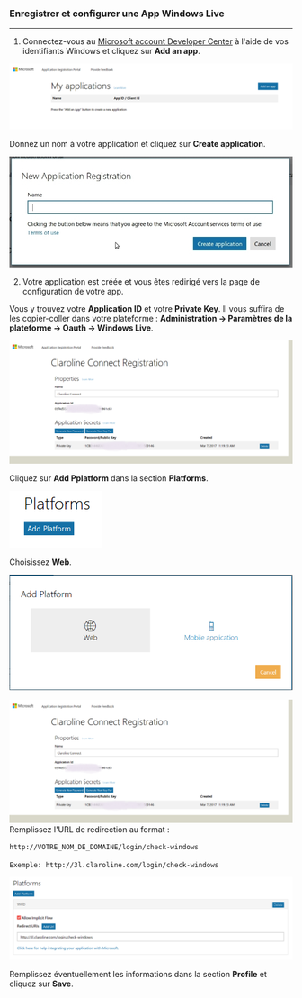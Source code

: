 ### Enregistrer et configurer une App Windows Live
---


1. Connectez-vous au [Microsoft account Developer Center](https://apps.dev.microsoft.com/#/appList) à l'aide de vos identifiants Windows et cliquez sur **Add an app**.

![](images/windows-add-app.png)

Donnez un nom à votre application et cliquez sur **Create application**.

![](images/windows_new_app_create.jpg)

2. Votre application est créée et vous êtes redirigé vers la page de configuration de votre app.

Vous y trouvez votre **Application ID** et votre **Private Key**. Il vous suffira de les copier-coller dans votre plateforme : **Administration -> Paramètres de la plateforme -> Oauth -> Windows Live**.

![](images/windows-your-credentials.png)

Cliquez sur **Add Pplatform** dans la section **Platforms**.

![](images/windows-add-platform.png)

Choisissez **Web**.

![](images/windows-add-web.png)

![](images/windows-your-credentials.png)
Remplissez l'URL de redirection au format :
    
    http://VOTRE_NOM_DE_DOMAINE/login/check-windows

    Exemple: http://3l.claroline.com/login/check-windows

![](/fr/admin/oauth/images/windows-url.png)


Remplissez éventuellement les informations dans la section **Profile** et cliquez sur **Save**.
